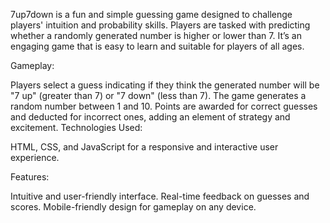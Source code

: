7up7down is a fun and simple guessing game designed to challenge players' intuition and probability skills. Players are tasked with predicting whether a randomly generated number is higher or lower than 7. It’s an engaging game that is easy to learn and suitable for players of all ages.

Gameplay:

Players select a guess indicating if they think the generated number will be "7 up" (greater than 7) or "7 down" (less than 7).
The game generates a random number between 1 and 10.
Points are awarded for correct guesses and deducted for incorrect ones, adding an element of strategy and excitement.
Technologies Used:

HTML, CSS, and JavaScript for a responsive and interactive user experience.

Features:

Intuitive and user-friendly interface.
Real-time feedback on guesses and scores.
Mobile-friendly design for gameplay on any device.
